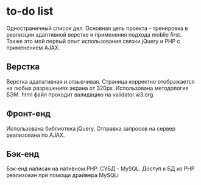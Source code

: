 # to-do list
Одностраничный список дел.
Основная цель проекта - тренировка в реализции адаптивной верстке и применения подхода mobile first.
Также это мой первый опыт использования связки jQuery и PHP с применением AJAX.
## Верстка
Верстка адапативная и отзывчивая. Страница корректно отображается на любых разрешениях экрана от 320px.
Использована методология БЭМ.
html файл проходит валидацию на validator.w3.org.
## Фронт-енд
Использована библиотека jQuery. 
Отправка запросов на сервер реализована по AJAX.
## Бэк-енд
Бэк-енд написан на нативном PHP. СУБД - MySQL.
Доступ к БД из PHP реализован при помощи драйвера MySQLi
